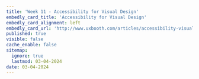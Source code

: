```yaml
---
title: 'Week 11 - Accessibility for Visual Design'
embedly_card_title: 'Accessibility for Visual Design'
embedly_card_alignment: left
embedly_card_url: 'http://www.uxbooth.com/articles/accessibility-visual-design/'
published: true
visible: false
cache_enable: false
sitemap:
  ignore: true
  lastmod: 03-04-2024
date: 03-04-2024
---
```

